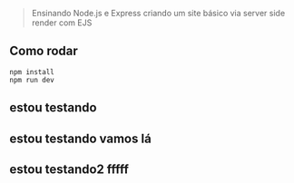 > Ensinando Node.js e Express criando um site básico via server side render com EJS

## Como rodar

```
npm install
npm run dev
```
## estou testando
## estou testando vamos lá
## estou testando2 fffff

